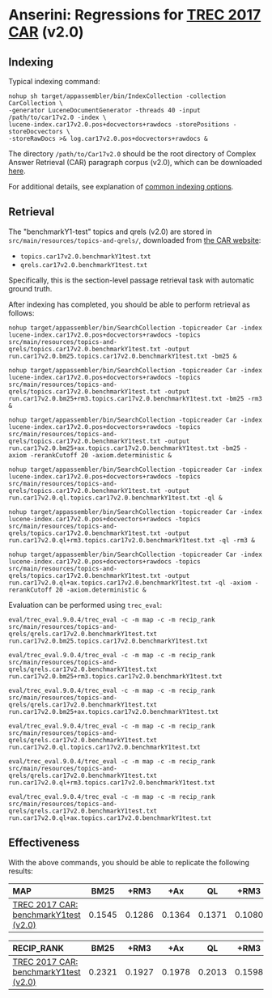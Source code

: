 # Anserini: Regressions for [TREC 2017 CAR](http://trec-car.cs.unh.edu/) (v2.0)

## Indexing

Typical indexing command:

```
nohup sh target/appassembler/bin/IndexCollection -collection CarCollection \
-generator LuceneDocumentGenerator -threads 40 -input /path/to/car17v2.0 -index \
lucene-index.car17v2.0.pos+docvectors+rawdocs -storePositions -storeDocvectors \
-storeRawDocs >& log.car17v2.0.pos+docvectors+rawdocs &
```

The directory `/path/to/Car17v2.0` should be the root directory of Complex Answer Retrieval (CAR) paragraph corpus (v2.0), which can be downloaded [here](http://trec-car.cs.unh.edu/datareleases/).

For additional details, see explanation of [common indexing options](common-indexing-options.md).

## Retrieval

The "benchmarkY1-test" topics and qrels (v2.0) are stored in `src/main/resources/topics-and-qrels/`, downloaded from [the CAR website](http://trec-car.cs.unh.edu/datareleases/):

+ `topics.car17v2.0.benchmarkY1test.txt`
+ `qrels.car17v2.0.benchmarkY1test.txt`

Specifically, this is the section-level passage retrieval task with automatic ground truth.

After indexing has completed, you should be able to perform retrieval as follows:

```
nohup target/appassembler/bin/SearchCollection -topicreader Car -index lucene-index.car17v2.0.pos+docvectors+rawdocs -topics src/main/resources/topics-and-qrels/topics.car17v2.0.benchmarkY1test.txt -output run.car17v2.0.bm25.topics.car17v2.0.benchmarkY1test.txt -bm25 &

nohup target/appassembler/bin/SearchCollection -topicreader Car -index lucene-index.car17v2.0.pos+docvectors+rawdocs -topics src/main/resources/topics-and-qrels/topics.car17v2.0.benchmarkY1test.txt -output run.car17v2.0.bm25+rm3.topics.car17v2.0.benchmarkY1test.txt -bm25 -rm3 &

nohup target/appassembler/bin/SearchCollection -topicreader Car -index lucene-index.car17v2.0.pos+docvectors+rawdocs -topics src/main/resources/topics-and-qrels/topics.car17v2.0.benchmarkY1test.txt -output run.car17v2.0.bm25+ax.topics.car17v2.0.benchmarkY1test.txt -bm25 -axiom -rerankCutoff 20 -axiom.deterministic &

nohup target/appassembler/bin/SearchCollection -topicreader Car -index lucene-index.car17v2.0.pos+docvectors+rawdocs -topics src/main/resources/topics-and-qrels/topics.car17v2.0.benchmarkY1test.txt -output run.car17v2.0.ql.topics.car17v2.0.benchmarkY1test.txt -ql &

nohup target/appassembler/bin/SearchCollection -topicreader Car -index lucene-index.car17v2.0.pos+docvectors+rawdocs -topics src/main/resources/topics-and-qrels/topics.car17v2.0.benchmarkY1test.txt -output run.car17v2.0.ql+rm3.topics.car17v2.0.benchmarkY1test.txt -ql -rm3 &

nohup target/appassembler/bin/SearchCollection -topicreader Car -index lucene-index.car17v2.0.pos+docvectors+rawdocs -topics src/main/resources/topics-and-qrels/topics.car17v2.0.benchmarkY1test.txt -output run.car17v2.0.ql+ax.topics.car17v2.0.benchmarkY1test.txt -ql -axiom -rerankCutoff 20 -axiom.deterministic &

```

Evaluation can be performed using `trec_eval`:

```
eval/trec_eval.9.0.4/trec_eval -c -m map -c -m recip_rank src/main/resources/topics-and-qrels/qrels.car17v2.0.benchmarkY1test.txt run.car17v2.0.bm25.topics.car17v2.0.benchmarkY1test.txt

eval/trec_eval.9.0.4/trec_eval -c -m map -c -m recip_rank src/main/resources/topics-and-qrels/qrels.car17v2.0.benchmarkY1test.txt run.car17v2.0.bm25+rm3.topics.car17v2.0.benchmarkY1test.txt

eval/trec_eval.9.0.4/trec_eval -c -m map -c -m recip_rank src/main/resources/topics-and-qrels/qrels.car17v2.0.benchmarkY1test.txt run.car17v2.0.bm25+ax.topics.car17v2.0.benchmarkY1test.txt

eval/trec_eval.9.0.4/trec_eval -c -m map -c -m recip_rank src/main/resources/topics-and-qrels/qrels.car17v2.0.benchmarkY1test.txt run.car17v2.0.ql.topics.car17v2.0.benchmarkY1test.txt

eval/trec_eval.9.0.4/trec_eval -c -m map -c -m recip_rank src/main/resources/topics-and-qrels/qrels.car17v2.0.benchmarkY1test.txt run.car17v2.0.ql+rm3.topics.car17v2.0.benchmarkY1test.txt

eval/trec_eval.9.0.4/trec_eval -c -m map -c -m recip_rank src/main/resources/topics-and-qrels/qrels.car17v2.0.benchmarkY1test.txt run.car17v2.0.ql+ax.topics.car17v2.0.benchmarkY1test.txt

```

## Effectiveness

With the above commands, you should be able to replicate the following results:

MAP                                     | BM25      | +RM3      | +Ax       | QL        | +RM3      | +Ax       |
:---------------------------------------|-----------|-----------|-----------|-----------|-----------|-----------|
[TREC 2017 CAR: benchmarkY1test (v2.0)](http://trec-car.cs.unh.edu/datareleases/)| 0.1545    | 0.1286    | 0.1364    | 0.1371    | 0.1080    | 0.1077    |


RECIP_RANK                              | BM25      | +RM3      | +Ax       | QL        | +RM3      | +Ax       |
:---------------------------------------|-----------|-----------|-----------|-----------|-----------|-----------|
[TREC 2017 CAR: benchmarkY1test (v2.0)](http://trec-car.cs.unh.edu/datareleases/)| 0.2321    | 0.1927    | 0.1978    | 0.2013    | 0.1598    | 0.1588    |


